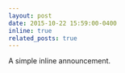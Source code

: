 ```yaml
---
layout: post
date: 2015-10-22 15:59:00-0400
inline: true
related_posts: true
---
```


A simple inline announcement.
